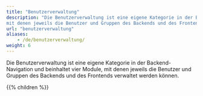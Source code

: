 ```yaml
---
title: "Benutzerverwaltung"
description: "Die Benutzerverwaltung ist eine eigene Kategorie in der Backend-Navigation und beinhaltet vier Module, 
mit denen jeweils die Benutzer und Gruppen des Backends und des Frontends verwaltet werden können."
url: "benutzerverwaltung"
aliases:
    - /de/benutzerverwaltung/
weight: 6
---
```


Die Benutzerverwaltung ist eine eigene Kategorie in der Backend-Navigation und beinhaltet vier Module, mit denen 
jeweils die Benutzer und Gruppen des Backends und des Frontends verwaltet werden können.

{{% children %}}
